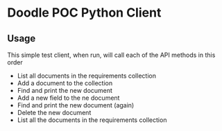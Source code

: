 # Doodle POC Python Client

## Usage

This simple test client, when run, will call each of the API methods in this order

- List all documents in the requirements collection
- Add a document to the collection
- Find and print the new document 
- Add a new field to the ne document
- Find and print the new document (again)
- Delete the new document
- List all the documents in the requirements collection